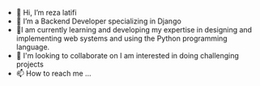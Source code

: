 - 👋 Hi, I’m reza latifi
- 👀 I’m a Backend Developer specializing in Django
- 🌱I am currently learning and developing my expertise in designing and implementing web systems and using the Python programming language.
- 💞️ I'm looking to collaborate on I am interested in doing challenging projects
- 📫 How to reach me ...

<!---
reza72rg/reza72rg is a ✨ special ✨ repository because its `README.md` (this file) appears on your GitHub profile.
You can click the Preview link to take a look at your changes.
--->
